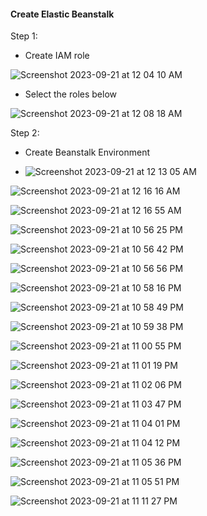 #### Create Elastic Beanstalk

Step 1:
- Create IAM role

![Screenshot 2023-09-21 at 12 04 10 AM](https://github.com/Sulemoore/DevOps-Projects/assets/101164153/845b0fae-dcec-4207-8775-a13efabdabcf)

- Select the roles below

![Screenshot 2023-09-21 at 12 08 18 AM](https://github.com/Sulemoore/DevOps-Projects/assets/101164153/a411cda7-d180-4571-8c02-745a3f1e2577)


Step 2:

- Create Beanstalk Environment

- ![Screenshot 2023-09-21 at 12 13 05 AM](https://github.com/Sulemoore/DevOps-Projects/assets/101164153/508457d8-fffe-4e23-8f25-3d329e4a9c30)

![Screenshot 2023-09-21 at 12 16 16 AM](https://github.com/Sulemoore/DevOps-Projects/assets/101164153/979379fd-3073-411a-8cbc-a49e6cb66ccf)

![Screenshot 2023-09-21 at 12 16 55 AM](https://github.com/Sulemoore/DevOps-Projects/assets/101164153/c318e2db-dbb1-4eea-840d-09a5ac4fed6c)

![Screenshot 2023-09-21 at 10 56 25 PM](https://github.com/Sulemoore/DevOps-Projects/assets/101164153/9cc65dc1-a0b3-4e64-af47-fed66c92a351)

![Screenshot 2023-09-21 at 10 56 42 PM](https://github.com/Sulemoore/DevOps-Projects/assets/101164153/edb07521-8a6d-45f2-b00a-958f57ae9d51)

![Screenshot 2023-09-21 at 10 56 56 PM](https://github.com/Sulemoore/DevOps-Projects/assets/101164153/5c40dfef-9694-4ce0-9764-59808ca3b396)

![Screenshot 2023-09-21 at 10 58 16 PM](https://github.com/Sulemoore/DevOps-Projects/assets/101164153/8641da6b-e898-4bad-80e5-34f082050ce3)

![Screenshot 2023-09-21 at 10 58 49 PM](https://github.com/Sulemoore/DevOps-Projects/assets/101164153/213d76b3-5b51-4885-a944-b1b5e601d5d4)

![Screenshot 2023-09-21 at 10 59 38 PM](https://github.com/Sulemoore/DevOps-Projects/assets/101164153/9707e142-93a9-4517-900d-c43eef20fe95)

![Screenshot 2023-09-21 at 11 00 55 PM](https://github.com/Sulemoore/DevOps-Projects/assets/101164153/87b12906-66f3-41ac-9fe9-07f627e40e8d)

![Screenshot 2023-09-21 at 11 01 19 PM](https://github.com/Sulemoore/DevOps-Projects/assets/101164153/d4b3e3c8-ac92-40d2-a9a6-d5b5b53d0831)

![Screenshot 2023-09-21 at 11 02 06 PM](https://github.com/Sulemoore/DevOps-Projects/assets/101164153/c0810022-0735-40bd-949b-b4496d6b46e6)

![Screenshot 2023-09-21 at 11 03 47 PM](https://github.com/Sulemoore/DevOps-Projects/assets/101164153/54b0a7d0-de17-4ca8-8d0a-8cefc5010373)

![Screenshot 2023-09-21 at 11 04 01 PM](https://github.com/Sulemoore/DevOps-Projects/assets/101164153/08752322-e311-4088-8f2a-13b3e2b7d3ad)

![Screenshot 2023-09-21 at 11 04 12 PM](https://github.com/Sulemoore/DevOps-Projects/assets/101164153/e98e61a4-1679-4c53-b43e-eccd109ca2c9)

![Screenshot 2023-09-21 at 11 05 36 PM](https://github.com/Sulemoore/DevOps-Projects/assets/101164153/2c45a0e7-d53e-4944-9cfd-9d2c05d21798)

![Screenshot 2023-09-21 at 11 05 51 PM](https://github.com/Sulemoore/DevOps-Projects/assets/101164153/8bd16234-7bb4-416b-b387-be6e6a3a7aa8)

![Screenshot 2023-09-21 at 11 11 27 PM](https://github.com/Sulemoore/DevOps-Projects/assets/101164153/397527e2-8e38-47cf-bd76-c68f4e7344e1)
